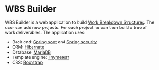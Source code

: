 # WBS Builder
WBS Builder is a web application to build [Work Breakdown Structures](https://en.wikipedia.org/wiki/Work_breakdown_structure). The user can add new projects. For each project he can then build a tree of work deliverables.
The application uses:
+ Back end: [Spring boot](https://projects.spring.io/spring-boot/) and [Spring security](https://projects.spring.io/spring-security/)
+ ORM: [Hibernate](http://hibernate.org/)
+ Database: [MariaDB](https://mariadb.org/)
+ Template engine: [Thymeleaf](https://www.thymeleaf.org/)
+ CSS: [Bootstrap](http://getbootstrap.com/)
